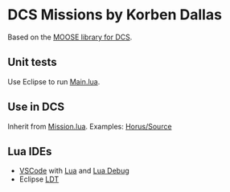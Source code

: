 # DCS Missions by Korben Dallas

Based on the [MOOSE library for DCS](https://github.com/FlightControl-Master/MOOSE).

## Unit tests

Use Eclipse to run [Main.lua](https://github.com/kdallas1/dcs-missions/blob/master/Source/Main.lua).

## Use in DCS

Inherit from [Mission.lua](https://github.com/kdallas1/dcs-missions/blob/master/Source/KD/Mission.lua). Examples: [Horus/Source](https://github.com/kdallas1/dcs-missions/tree/master/Horus/Source)

## Lua IDEs

- [VSCode](https://code.visualstudio.com/download) with [Lua](https://marketplace.visualstudio.com/items?itemName=sumneko.lua) and [Lua Debug](https://marketplace.visualstudio.com/items?itemName=actboy168.lua-debug)
- Eclipse [LDT](https://www.eclipse.org/ldt/)
